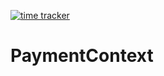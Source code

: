 [![time tracker](https://wakatime.com/badge/github/wendreof/PaymentContext.svg)](https://wakatime.com/badge/github/wendreof/PaymentContext)

# PaymentContext

